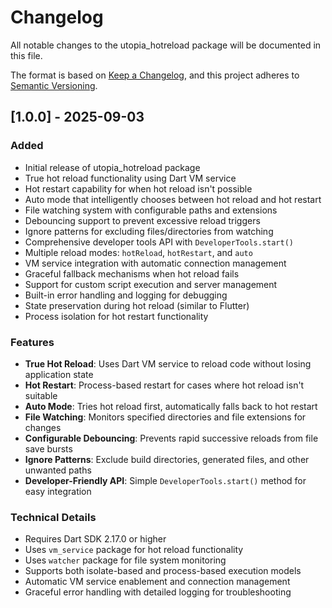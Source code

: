 # Changelog

All notable changes to the utopia_hotreload package will be documented in this file.

The format is based on [Keep a Changelog](https://keepachangelog.com/en/1.0.0/),
and this project adheres to [Semantic Versioning](https://semver.org/spec/v2.0.0.html).

## [1.0.0] - 2025-09-03

### Added
- Initial release of utopia_hotreload package
- True hot reload functionality using Dart VM service
- Hot restart capability for when hot reload isn't possible
- Auto mode that intelligently chooses between hot reload and hot restart
- File watching system with configurable paths and extensions
- Debouncing support to prevent excessive reload triggers
- Ignore patterns for excluding files/directories from watching
- Comprehensive developer tools API with `DeveloperTools.start()`
- Multiple reload modes: `hotReload`, `hotRestart`, and `auto`
- VM service integration with automatic connection management
- Graceful fallback mechanisms when hot reload fails
- Support for custom script execution and server management
- Built-in error handling and logging for debugging
- State preservation during hot reload (similar to Flutter)
- Process isolation for hot restart functionality

### Features
- **True Hot Reload**: Uses Dart VM service to reload code without losing application state
- **Hot Restart**: Process-based restart for cases where hot reload isn't suitable
- **Auto Mode**: Tries hot reload first, automatically falls back to hot restart
- **File Watching**: Monitors specified directories and file extensions for changes
- **Configurable Debouncing**: Prevents rapid successive reloads from file save bursts
- **Ignore Patterns**: Exclude build directories, generated files, and other unwanted paths
- **Developer-Friendly API**: Simple `DeveloperTools.start()` method for easy integration

### Technical Details
- Requires Dart SDK 2.17.0 or higher
- Uses `vm_service` package for hot reload functionality
- Uses `watcher` package for file system monitoring
- Supports both isolate-based and process-based execution models
- Automatic VM service enablement and connection management
- Graceful error handling with detailed logging for troubleshooting
